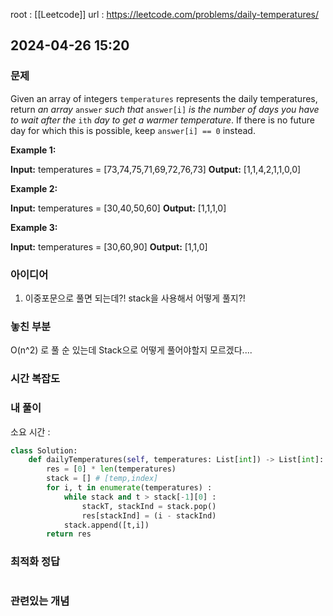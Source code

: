 root : [[Leetcode]]
url : https://leetcode.com/problems/daily-temperatures/

## 2024-04-26 15:20

### 문제

Given an array of integers `temperatures` represents the daily temperatures, return *an array* `answer` *such that* `answer[i]` *is the number of days you have to wait after the* `ith` *day to get a warmer temperature*. If there is no future day for which this is possible, keep `answer[i] == 0` instead.

**Example 1:**

**Input:** temperatures = [73,74,75,71,69,72,76,73]
**Output:** [1,1,4,2,1,1,0,0]

**Example 2:**

**Input:** temperatures = [30,40,50,60]
**Output:** [1,1,1,0]

**Example 3:**

**Input:** temperatures = [30,60,90]
**Output:** [1,1,0]

### 아이디어

1. 이중포문으로 풀면 되는데?! stack을 사용해서 어떻게 풀지?!

### 놓친 부분

O(n^2) 로 풀 순 있는데 Stack으로 어떻게 풀어야할지 모르겠다....

### 시간 복잡도

### 내 풀이

소요 시간 :

```python
class Solution:
    def dailyTemperatures(self, temperatures: List[int]) -> List[int]:
        res = [0] * len(temperatures)
        stack = [] # [temp,index]
        for i, t in enumerate(temperatures) :
            while stack and t > stack[-1][0] :
                stackT, stackInd = stack.pop()
                res[stackInd] = (i - stackInd)
            stack.append([t,i])
        return res
```

### 최적화 정답

```python

```

### 관련있는 개념
